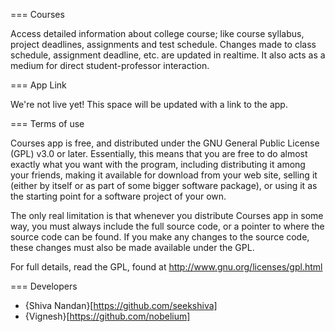 === Courses

Access detailed information about college course; like course syllabus, project deadlines, assignments and test schedule. Changes made to class schedule, assignment deadline, etc. are updated in realtime. It also acts as a medium for direct student-professor interaction.

=== App Link

We're not live yet! This space will be updated with a link to the app.

=== Terms of use

Courses app is free, and distributed under the GNU General Public License (GPL) v3.0 or later. Essentially, this means that you are free to do almost exactly what you want with the program, including distributing it among your friends, making it available for download from your web site, selling it (either by itself or as part of some bigger software package), or using it as the starting point for a software project of your own.

The only real limitation is that whenever you distribute Courses app in some way, you must always include the full source code, or a pointer to where the source code can be found. If you make any changes to the source code, these changes must also be made available under the GPL.

For full details, read the GPL, found at http://www.gnu.org/licenses/gpl.html


=== Developers

* {Shiva Nandan}[https://github.com/seekshiva]
* {Vignesh}[https://github.com/nobelium]
